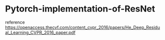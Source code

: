 # Pytorch-implementation-of-ResNet
reference
https://openaccess.thecvf.com/content_cvpr_2016/papers/He_Deep_Residual_Learning_CVPR_2016_paper.pdf
